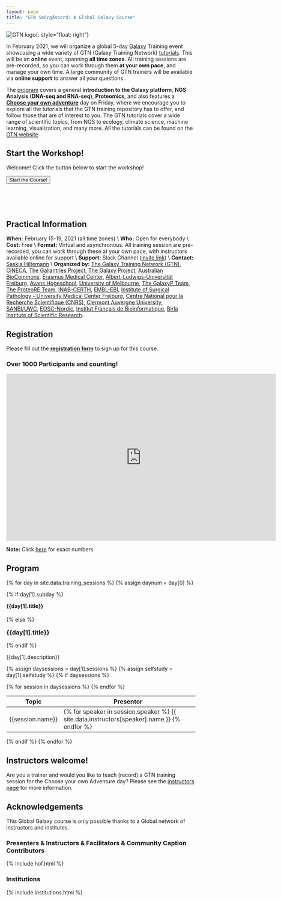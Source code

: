 ```yaml
---
layout: page
title: "GTN Smörgåsbord: A Global Galaxy Course"
---
```


![GTN logo](assets/images/logos/00_GTNLogo300.png){: style="float: right"}

In February 2021, we will organize a global 5-day [Galaxy](https://galaxyproject.org) Training event showcasing a wide variety of GTN (Galaxy Training Network) [tutorials](https://training.galaxyproject.org). This will be an **online** event, spanning **all time zones**. All training sessions are pre-recorded, so you can work through them **at your own pace**, and manage your own time. A large community of GTN trainers will be available via **online support** to answer all your questions.

The [program](#program) covers a general **introduction to the Galaxy platform**, **NGS Analysis (DNA-seq and RNA-seq)**, **Proteomics**, and also features a [**Choose your own adventure**](https://en.wikipedia.org/wiki/Choose_Your_Own_Adventure) day on Friday, where we encourage you to explore all the tutorials that the GTN training repository has to offer, and follow those that are of interest to you. The GTN tutorials cover a wide range of scientific topics, from NGS to ecology, climate science, machine learning, visualization, and many more. All the tutorials can be found on the [GTN website](https://training.galaxyproject.org)


## Start the Workshop!

Welcome! Click the button below to start the workshop!

<a href="{{site.baseurl}}/workshop"><button type="button" class="btn btn-success btn-lg">Start the Course!</button></a>


<br/><br/><br/>


## Practical Information

**When:** February 15-19, 2021 (all time zones) \\
**Who:** Open for everybody \\
**Cost:** Free \\
**Format:** Virtual and asynchronous. All training session are pre-recorded, you can work through these at your own pace, with instructors available online for support \\
**Support:** Slack Channel (<a href="{{site.support_join}}">invite link</a>) \\
**Contact:** [Saskia Hiltemann](mailto:saskiahiltemann@gmail.com) \\
**Organized by:** [The Galaxy Training Network (GTN)](https://training.galaxyproject.org/training-material/hall-of-fame), [CINECA](https://www.cineca-project.eu/), [The Gallantries Project](https://gallantries.github.io/), [The Galaxy Project](https://galaxyproject.org), [Australian BioCommons](https://www.biocommons.org.au/), [Erasmus Medical Center](https://www.erasmusmc.nl),
[Albert-Ludwigs-Universität Freiburg](https://uni-freiburg.de/), [Avans Hogeschool](https://www.avans.nl),  [University of Melbourne](https://www.unimelb.edu.au/), [The GalaxyP Team](http://galaxyp.org/), [The ProteoRE Team](http://www.proteore.org/), [INAB-CERTH](https://www.inab.certh.gr/), [EMBL-EBI](https://www.ebi.ac.uk/), [Institute of Surgical Pathology - University Medical Center Freiburg](https://www.uniklinik-freiburg.de/pathologie-en.html), [Centre National pour la Recherche Scientifique (CNRS)](http://www.cnrs.fr/), [Clermont Auvergne University](https://www.uca.fr/), <span title="South African National Bioinformatics Institute, South African MRC Bioinformatics Unit, University of the Western Cape, Bellville, 7535, South Africa">[SANBI/UWC](https://www.sanbi.org/)</span>, [EOSC-Nordic](https://www.eosc-nordic.eu/), [Institut Français de Bioinformatique](https://www.france-bioinformatique.fr/en/home/), [Birla Institute of Scientific Research](https://bisr.res.in/).

## Registration

Please fill out the **[registration form](https://forms.gle/TN3Tuet8wm4i2umv5)** to sign up for this course.


### Over 1000 Participants and counting!

<iframe width="718" height="445" seamless frameborder="0" scrolling="no" src="https://docs.google.com/spreadsheets/d/e/2PACX-1vQZIwQfebT0jsjq1_e6S2pUzBZ4W0xwzYMPAQ2YiJNlqWn_Gr5EDHStmJ2MdxxaqXBzkRUyiy5MykPy/pubchart?oid=2136844584&amp;format=interactive"></iframe>

**Note:** Click [here](https://docs.google.com/spreadsheets/u/2/d/e/2PACX-1vQZIwQfebT0jsjq1_e6S2pUzBZ4W0xwzYMPAQ2YiJNlqWn_Gr5EDHStmJ2MdxxaqXBzkRUyiy5MykPy/pubhtml?gid=36645897&single=true) for exact numbers.

## Program


{% for day in site.data.training_sessions %}
 {% assign daynum = day[0] %}

 {% if day[1].subday %}
 <h4 class="daystart" style="margin-top:1em;"> {{day[1].title}} </h4>
 {% else %}
 <h3 class="daystart" style="margin-top:1em;"> {{day[1].title}} </h3>
 {% endif %}
 <p> {{day[1].description}} </p>

  {% assign daysessions = day[1].sessions %}
  {% assign selfstudy = day[1].selfstudy %}
  {% if daysessions %}
<table>
 <thead>
  <tr>
   <th>Topic</th>
   <th>Presentor</th>
  </tr>
 </thead>
 <tbody>
 {% for session in daysessions %}
 <tr>
 <td> {{session.name}} </td>
 <td>
  {% for speaker in session.speaker %}
   {{ site.data.instructors[speaker].name }}
  {% endfor %}
 </td>
 </tr>
 {% endfor %}
 </tbody>
</table>

  {% endif %}
{% endfor %} <!-- end schedule -->


## Instructors welcome!

Are you a trainer and would you like to teach (record) a GTN training session for the Choose your own Adventure day? Please see the [instructors page](/global-galaxy-course/instructors.html) for more information.

## Acknowledgements

This Global Galaxy course is only possible thanks to a Global network of instructors and institutes.

### Presenters & Instructors & Facilitators & Community Caption Contributors

{% include hof.html %}

### Institutions

{% include institutions.html %}

